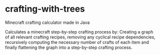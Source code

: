 # crafting-with-trees
Minecraft crafting calculator made in Java

Calculates a minecraft step-by-step crafting process by:
  Creating a graph of all relevant crafting recipes, 
  removing any cyclical recipe dependencies, 
  recursively computing the necessary number of crafts of each item 
  and finally flattening the graph into a step-by-step crafting process.

